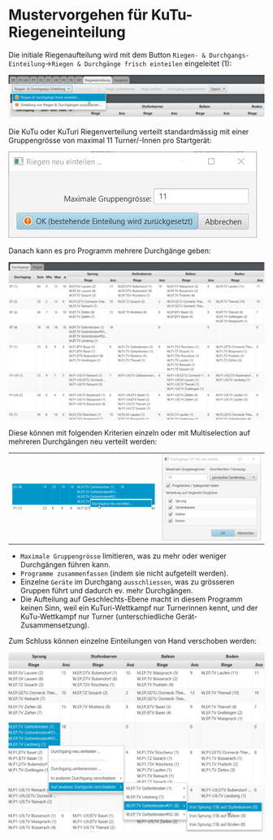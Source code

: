 # Mustervorgehen für KuTu-Riegeneinteilung

Die initiale Riegenaufteilung wird mit dem Button `Riegen- & Durchgangs-Einteilung`-&gt;`Riegen & Durchgänge frisch einteilen` eingeleitet \(1\):

![Riegen &amp; Durchg&#xE4;nge frisch einteilen](../../.gitbook/assets/kutu-suggest-init.png)

Die KuTu oder KuTuri Riegenverteilung verteilt standardmässig mit einer Gruppengrösse von maximal 11 Turner/-Innen pro Startgerät:

![Riegen &amp; Durchg&#xE4;nge frisch einteilen](../../.gitbook/assets/riegen-einteilen-dlg.png)

Danach kann es pro Programm mehrere Durchgänge geben:

![Riegen &amp; Durchg&#xE4;nge Einteilung nachbearbeiten](../../.gitbook/assets/kutu-planning-edit.png)

Diese können mit folgenden Kriterien einzeln oder mit Multiselection auf mehreren Durchgängen neu verteilt werden:

|  |  |
| :--- | :--- |
| ![Riegen &amp; Durchg&#xE4;nge Einteilung nachbearbeiten](../../.gitbook/assets/kutu-durchgang-partial-replanning.png) | ![Riegen &amp; Durchg&#xE4;nge Einteilung nachbearbeiten](../../.gitbook/assets/kutu-durchgang-partial-replanning-options.png) |

* `Maximale Gruppengrösse` limitieren, was zu mehr oder weniger Durchgängen führen kann.
* `Programme zusammenfassen` \(indem sie nicht aufgeteilt werden\).
* Einzelne `Geräte` im Durchgang `ausschliessen`, was zu grösseren Gruppen führt und dadurch ev. mehr Durchgängen.
* Die Aufteilung auf Geschlechts-Ebene macht in diesem Programm keinen Sinn, weil ein KuTuri-Wettkampf nur Turnerinnen kennt, und der KuTu-Wettkampf nur Turner \(unterschiedliche Gerät-Zusammensetzung\).

Zum Schluss können einzelne Einteilungen von Hand verschoben werden:

![Riegen &amp; Durchg&#xE4;nge Einteilung nachbearbeiten](../../.gitbook/assets/kutu-durchgang-partial-replanning-moves.png)

